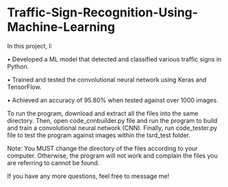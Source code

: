 # Traffic-Sign-Recognition-Using-Machine-Learning

In this project, I:

• Developed a ML model that detected and classified various traffic signs in Python.

• Trained and tested the convolutional neural network using Keras and TensorFlow.

• Achieved an accuracy of 95.80% when tested against over 1000 images.

To run the program, download and extract all the files into the same directory. Then, open code_cnnbuilder.py file and run the program to build and train a convolutional neural network (CNN). Finally, run code_tester.py file to test the program against images within the tsrd_test folder.

Note: You MUST change the directory of the files according to your computer. Otherwise, the program will not work and complain the files you are referring to cannot be found.

If you have any more questions, feel free to message me!
